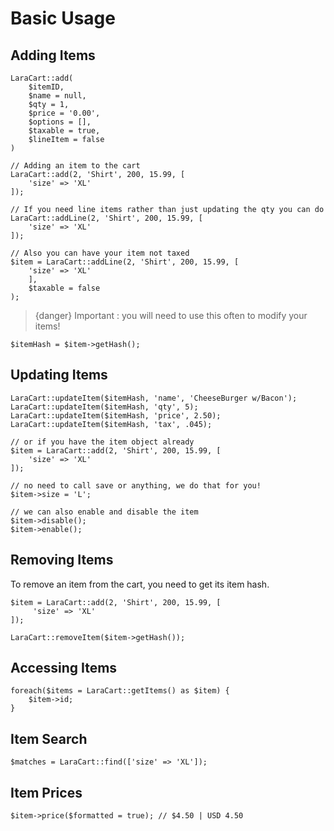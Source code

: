 # Basic Usage

<a name="adding"></a>

## Adding Items

    LaraCart::add(
        $itemID,
        $name = null,
        $qty = 1,
        $price = '0.00',
        $options = [],
        $taxable = true,
        $lineItem = false
    )

    // Adding an item to the cart
    LaraCart::add(2, 'Shirt', 200, 15.99, [
        'size' => 'XL'
    ]);

    // If you need line items rather than just updating the qty you can do
    LaraCart::addLine(2, 'Shirt', 200, 15.99, [
        'size' => 'XL'
    ]);

    // Also you can have your item not taxed
    $item = LaraCart::addLine(2, 'Shirt', 200, 15.99, [
        'size' => 'XL'
        ],
        $taxable = false
    );

> {danger} Important : you will need to use this often to modify your items!

    $itemHash = $item->getHash();

<a name="updating"></a>

## Updating Items

    LaraCart::updateItem($itemHash, 'name', 'CheeseBurger w/Bacon');
    LaraCart::updateItem($itemHash, 'qty', 5);
    LaraCart::updateItem($itemHash, 'price', 2.50);
    LaraCart::updateItem($itemHash, 'tax', .045);

    // or if you have the item object already
    $item = LaraCart::add(2, 'Shirt', 200, 15.99, [
        'size' => 'XL'
    ]);

    // no need to call save or anything, we do that for you!
    $item->size = 'L';

    // we can also enable and disable the item
    $item->disable();
    $item->enable();

<a name="removing"></a>

## Removing Items

To remove an item from the cart, you need to get its item hash.

    $item = LaraCart::add(2, 'Shirt', 200, 15.99, [
         'size' => 'XL'
    ]);

    LaraCart::removeItem($item->getHash());

<a name="accessing"></a>

## Accessing Items

    foreach($items = LaraCart::getItems() as $item) {
        $item->id;
    }

<a name="searching"></a>

## Item Search

    $matches = LaraCart::find(['size' => 'XL']);

<a name="prices"></a>

## Item Prices

    $item->price($formatted = true); // $4.50 | USD 4.50
